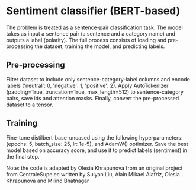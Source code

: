 # Sentiment classifier (BERT-based)

The problem is treated as a sentence-pair classification task. The model takes as input a sentence pair (a sentence and a category name) and outputs a label (polarity). 
The full process consists of loading and pre-processing the dataset, training the model, and predicting labels.

## Pre-processing
Filter dataset to include only sentence-category-label columns and encode labels ('neutral': 0, 'negative': 1, 'positive': 2). Apply AutoTokenizer (padding=True, truncation=True, max_length=512) to sentence-category pairs, save ids and attention masks. Finally, convert the pre-processed dataset to a tensor.

## Training 
Fine-tune distilbert-base-uncased using the following hyperparameters: (epochs: 5, batch_size: 25, lr: 1e-5), and AdamW() optimizer. Save the best model based on accuracy score, and use it to predict labels (sentiment) in the final step.

Note: the code is adapted by Olesia Khrapunova from an original project from CentraleSupelec written by Suiyan Liu, Alain Mikael Alafriz, Olesia Khrapunova and Milind Bhatnagar
